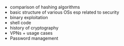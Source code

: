 -   comparison of hashing algorithms
-   basic structure of various OSs esp related to security
-   binary exploitation
-   shell code
-   history of cryptography
-   VPNs + usage cases
-   Password management
